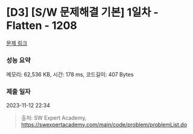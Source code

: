 # [D3] [S/W 문제해결 기본] 1일차 - Flatten - 1208 

[문제 링크](https://swexpertacademy.com/main/code/problem/problemDetail.do?contestProbId=AV139KOaABgCFAYh) 

### 성능 요약

메모리: 62,536 KB, 시간: 178 ms, 코드길이: 407 Bytes

### 제출 일자

2023-11-12 22:34



> 출처: SW Expert Academy, https://swexpertacademy.com/main/code/problem/problemList.do